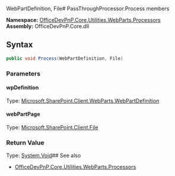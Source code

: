 WebPartDefinition, File# PassThroughProcessor.Process members
  

**Namespace:** [OfficeDevPnP.Core.Utilities.WebParts.Processors](OfficeDevPnP.Core.Utilities.WebParts.Processors.md)  
**Assembly:** OfficeDevPnP.Core.dll  
## Syntax
```C#
public void Process(WebPartDefinition, File)
```
### Parameters
#### wpDefinition
Type: [Microsoft.SharePoint.Client.WebParts.WebPartDefinition](Microsoft.SharePoint.Client.WebParts.WebPartDefinition.md) 
#### 
#### webPartPage
Type: [Microsoft.SharePoint.Client.File](Microsoft.SharePoint.Client.File.md) 
#### 
### Return Value
Type: [System.Void](System.Void.md)## See also
- [OfficeDevPnP.Core.Utilities.WebParts.Processors](OfficeDevPnP.Core.Utilities.WebParts.Processors.md)
